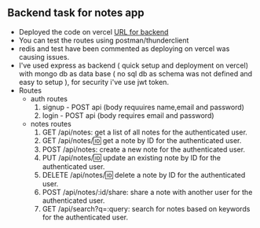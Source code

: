 ## Backend task for notes app

- Deployed the code on vercel [URL for backend](https://backend-task-alpha.vercel.app)
- You can test the routes using postman/thunderclient
- redis and test have been commented as deploying on vercel was causing issues.
- I've used express as backend ( quick setup and deployment on vercel) with mongo db as data base ( no sql db as schema was not defined and easy to setup ), for security i've use jwt token.
- Routes
     - auth routes
          1.  signup - POST api (body requuires name,email and password)
          2.  login - POST api (body requires email and password)
     - notes routes
          1. GET /api/notes: get a list of all notes for the authenticated user.
          2. GET /api/notes/:id: get a note by ID for the authenticated user.
          3. POST /api/notes: create a new note for the authenticated user.
          4. PUT /api/notes/:id: update an existing note by ID for the authenticated user.
          5. DELETE /api/notes/:id: delete a note by ID for the authenticated user.
          6. POST /api/notes/:id/share: share a note with another user for the authenticated user.
          7. GET /api/search?q=:query: search for notes based on keywords for the authenticated user.
